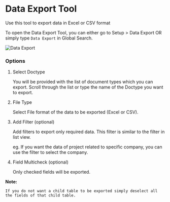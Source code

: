 # Data Export Tool

Use this tool to export data in Excel or CSV format

To open the Data Export Tool, you can either go to Setup > Data Export OR simply type `Data Export` in Global Search.

<img alt="Data Export" class="screenshot" src="{{docs_base_url}}/assets/img/setup/data-export/data-export-tool.gif">

### Options

1. Select Doctype

    You will be provided with the list of document types which you can export. Scroll through the list or type the name of the Doctype you want to export.

2. File Type

    Select File format of the data to be exported (Excel or CSV).

3. Add Filter (optional)

    Add filters to export only required data.
    This filter is similar to the filter in list view.

    eg. If you want the data of project related to specific company, you can use the filter to select the company.

4. Field Multicheck (optional)

    Only checked fields will be exported.

**Note:**

    If you do not want a child table to be exported simply deselect all the fields of that child table.
